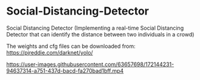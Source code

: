 # Social-Distancing-Detector
Social Distancing Detector (Implementing a real-time Social Distancing Detector that can identify the distance between two individuals in a crowd)

The weights and cfg files can be downloaded from:
https://pjreddie.com/darknet/yolo/




https://user-images.githubusercontent.com/63657698/172144231-94637314-a751-437d-bacd-fa270bad1bff.mp4


